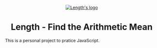 <p align="center">
  <a href="https://length.github.io">
    <img src="https://user-images.githubusercontent.com/34585988/76696505-9b816c80-6662-11ea-8980-1e910ab54b2a.png" alt="Length's logo">
  </a>
</p>

<h1 align="center">Length - Find the Arithmetic Mean</h1>

This is a personal project to pratice JavaScript.